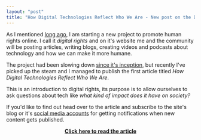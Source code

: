 ```yaml
---
layout: "post"
title: "How Digital Technologies Reflect Who We Are - New post on the Digital Rights Blog"
---
```


As I mentioned [long ago][1], I am starting a new project to promote human rights online. I call it *digital rights* and on it's website me and the community will be posting articles, writing blogs, creating videos and podcasts about technology and how we can make it more humane.

[1]: https://alex-esc.github.io/posts/new-blogs-on-digital-rights.html

The project had been slowing down [since it's inception][2], but recently I've picked up the steam and I managed to publish the first article titled *How Digital Technologies Reflect Who We Are*.

[2]: https://alex-esc.github.io/posts/why-online-privacy-matters.html

This is an introduction to digital rights, its purpose is to allow ourselves to ask questions about tech like *what kind of impact does it have on society?*

If you'd like to find out head over to the article and subscribe to the site's blog or it's [social media accounts][3] for getting notifications when new content gets published.

[3]: https://digital-rights.github.io/contact


**[<center>Click here to read the article</center>][4]**

[4]: https://digital-rights.github.io/2019/06/10/digital-impact.html